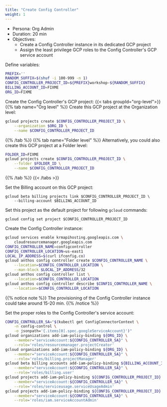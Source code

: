 ```yaml
---
title: "Create Config Controller"
weight: 1
---
```

- Persona: Org Admin
- Duration: 20 min
- Objectives:
  - Create a Config Controller instance in its dedicated GCP project
  - Assign the least privilege GCP roles to the Config Controller's GCP service account

Define variables:
```Bash
PREFIX=''
RANDOM_SUFFIX=$(shuf -i 100-999 -n 1)
CONFIG_CONTROLLER_PROJECT_ID=${PREFIX}workshop-${RANDOM_SUFFIX}
BILLING_ACCOUNT_ID=FIXME
ORG_ID=FIXME
```

Create the Config Controller's GCP project:
{{< tabs groupId="org-level">}}
{{% tab name="Org level" %}}
Create this GCP project at the Organization level:
```Bash
gcloud projects create $CONFIG_CONTROLLER_PROJECT_ID \
    --organization $ORG_ID \
    --name $CONFIG_CONTROLLER_PROJECT_ID
```
{{% /tab %}}
{{% tab name="Folder level" %}}
Alternatively, you could also create this GCP project at a Folder level:
```Bash
FOLDER_ID=FIXME
gcloud projects create $CONFIG_CONTROLLER_PROJECT_ID \
    --folder $FOLDER_ID \
    --name $CONFIG_CONTROLLER_PROJECT_ID
```
{{% /tab %}}
{{< /tabs >}}

Set the Billing account on this GCP project: 
```
gcloud beta billing projects link $CONFIG_CONTROLLER_PROJECT_ID \
    --billing-account $BILLING_ACCOUNT_ID
```

Set this project as the default project for following `gcloud` commands:
```
gcloud config set project $CONFIG_CONTROLLER_PROJECT_ID
```

Create the Config Controller instance:
```Bash
gcloud services enable krmapihosting.googleapis.com \
    cloudresourcemanager.googleapis.com
CONFIG_CONTROLLER_NAME=configcontroller
CONFIG_CONTROLLER_LOCATION=us-east1
LOCAL_IP_ADDRESS=$(curl ifconfig.co)
gcloud anthos config controller create $CONFIG_CONTROLLER_NAME \
    --location=$CONFIG_CONTROLLER_LOCATION \
    --man-block $LOCAL_IP_ADDRESS/32
gcloud anthos config controller list \
    --location=$CONFIG_CONTROLLER_LOCATION
gcloud anthos config controller describe $CONFIG_CONTROLLER_NAME \
    --location=$CONFIG_CONTROLLER_LOCATION
```
{{% notice note %}}
The provisioning of the Config Controller instance could take around 15-20 min.
{{% /notice %}}

Set the proper roles to the Config Controller's service account:
```Bash
CONFIG_CONTROLLER_SA="$(kubectl get ConfigConnectorContext \
    -n config-control \
    -o jsonpath='{.items[0].spec.googleServiceAccount}')"
gcloud organizations add-iam-policy-binding ${ORG_ID} \
    --member="serviceAccount:${CONFIG_CONTROLLER_SA}" \
    --role='roles/resourcemanager.projectCreator'
gcloud organizations add-iam-policy-binding ${ORG_ID} \
    --member="serviceAccount:${CONFIG_CONTROLLER_SA}" \
    --role='roles/billing.projectManager'
gcloud beta billing accounts add-iam-policy-binding ${BILLING_ACCOUNT_ID} \
    --member="serviceAccount:${CONFIG_CONTROLLER_SA}" \
    --role='roles/billing.user'
gcloud projects add-iam-policy-binding ${CONFIG_CONTROLLER_PROJECT_ID} \
    --member="serviceAccount:${CONFIG_CONTROLLER_SA}" \
    --role='roles/serviceusage.serviceUsageAdmin'
gcloud projects add-iam-policy-binding ${CONFIG_CONTROLLER_PROJECT_ID} \
    --member="serviceAccount:${CONFIG_CONTROLLER_SA}" \
    --role='roles/iam.serviceAccountAdmin'
```